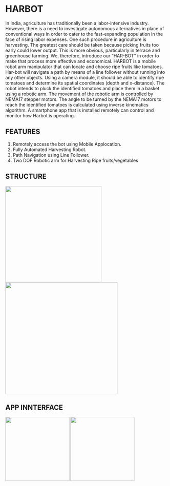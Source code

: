 # HARBOT
In India, agriculture has traditionally been a labor-intensive industry. However, there is a need to investigate autonomous alternatives in place of conventional ways in order to cater to the fast-expanding population in the face of rising labor expenses. One such procedure in agriculture is harvesting. The greatest care should be taken because picking fruits too early could lower output. This is more obvious, particularly in terrace and greenhouse farming. We, therefore, introduce our ”HAR-BOT” in order to make that process more effective and economical. 
HARBOT is a mobile robot arm manipulator that can locate and choose ripe fruits like tomatoes. Har-bot will navigate a path by means of a line follower without running into any other objects. Using a camera module, it should be able to identify ripe tomatoes and determine its spatial coordinates (depth and x-distance). The robot intends to pluck the identified tomatoes and place them in a basket using a robotic arm. The movement of the robotic arm is controlled by NEMA17 stepper motors. The angle to be turned by the NEMA17 motors to reach the identified tomatoes is calculated using inverse kinematics algorithm. A smartphone app that is installed remotely can control and monitor how Harbot is operating.

## FEATURES
1. Remotely access the bot using Mobile Applocation.
2. Fully Automated Harvesting Robot.
3. Path Navigation using Line Follower.
4. Two DOF Robotic arm for Harvesting Ripe fruits/vegetables

## STRUCTURE

<img src = "https://github.com/abhishekbabut/HARBOT/assets/76171622/0988c677-842d-4500-99e2-f0031741f1df" width=300 align='left'>
<img src ="https://github.com/abhishekbabut/HARBOT/assets/76171622/0d8651e5-8cd2-47eb-b872-754417a457d8" width=350 align='center'>

## APP INNTERFACE
<img src="https://github.com/abhishekbabut/HARBOT/assets/76171622/dc4e4021-7cb8-40a2-bba8-c122468321b0" width=200 align='left'>
<img src="https://github.com/abhishekbabut/HARBOT/assets/76171622/1e1c77a4-59a1-43c0-8a75-d0fe4f8d16c2" width=200 align='center'>
